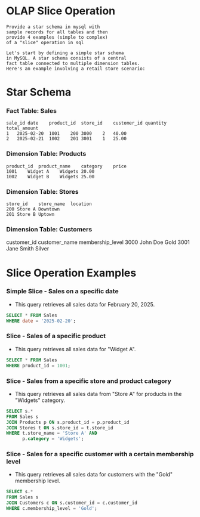 # OLAP Slice Operation

	Provide a star schema in mysql with 
	sample records for all tables and then 
	provide 4 examples (simple to complex) 
	of a "slice" operation in sql
	
	Let's start by defining a simple star schema 
	in MySQL. A star schema consists of a central 
	fact table connected to multiple dimension tables. 
	Here's an example involving a retail store scenario:

# Star Schema

### Fact Table: Sales

~~~
sale_id	date	product_id	store_id	customer_id	quantity	total_amount
1	2025-02-20	1001	200	3000	2	40.00
2	2025-02-21	1002	201	3001	1	25.00
~~~

### Dimension Table: Products

~~~
product_id	product_name	category	price
1001	Widget A	Widgets	20.00
1002	Widget B	Widgets	25.00
~~~

### Dimension Table: Stores

~~~
store_id	store_name	location
200	Store A	Downtown
201	Store B	Uptown
~~~

### Dimension Table: Customers

customer_id	customer_name	membership_level
3000	John Doe	Gold
3001	Jane Smith	Silver

# Slice Operation Examples

### Simple Slice - Sales on a specific date
* This query retrieves all sales data for February 20, 2025.

~~~sql
SELECT * FROM Sales
WHERE date = '2025-02-20';
~~~

### Slice - Sales of a specific product
* This query retrieves all sales data for "Widget A".

~~~sql
SELECT * FROM Sales
WHERE product_id = 1001;
~~~


### Slice - Sales from a specific store and product category

* This query retrieves all sales data from "Store A" for products in the "Widgets" category.

~~~sql
SELECT s.*
FROM Sales s
JOIN Products p ON s.product_id = p.product_id
JOIN Stores t ON s.store_id = t.store_id
WHERE t.store_name = 'Store A' AND 
      p.category = 'Widgets';
~~~

### Slice - Sales for a specific customer with a certain membership level

* This query retrieves all sales data for customers with the "Gold" membership level.

~~~sql
SELECT s.*
FROM Sales s
JOIN Customers c ON s.customer_id = c.customer_id
WHERE c.membership_level = 'Gold';
~~~

